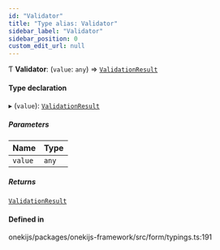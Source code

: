 ```yaml
---
id: "Validator"
title: "Type alias: Validator"
sidebar_label: "Validator"
sidebar_position: 0
custom_edit_url: null
---
```


Ƭ **Validator**: (`value`: `any`) => [`ValidationResult`](ValidationResult.md)

#### Type declaration

▸ (`value`): [`ValidationResult`](ValidationResult.md)

##### Parameters

| Name | Type |
| :------ | :------ |
| `value` | `any` |

##### Returns

[`ValidationResult`](ValidationResult.md)

#### Defined in

onekijs/packages/onekijs-framework/src/form/typings.ts:191
